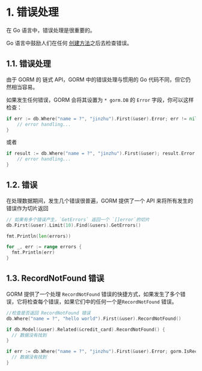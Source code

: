 # 1. 错误处理

在 Go 语言中，错误处理是很重要的。

Go 语言中鼓励人们在任何 [创建方法](https://github.com/jinzhu/gorm.io/blob/master/docs/method_chaining.html#Immediate-Methods)之后去检查错误。

## 1.1. 错误处理

由于 GORM 的 链式 API，GORM 中的错误处理与惯用的 Go 代码不同，但它仍然相当容易。

如果发生任何错误，GORM 会将其设置为 `* gorm.DB` 的 `Error` 字段，你可以这样检查：

```go
if err := db.Where("name = ?", "jinzhu").First(&user).Error; err != nil {
    // error handling...
}
```

或者

```go
if result := db.Where("name = ?", "jinzhu").First(&user); result.Error != nil {
    // error handling...
}
```

## 1.2. 错误

在处理数据期间，发生几个错误很普遍，GORM 提供了一个 API 来将所有发生的错误作为切片返回

```go
// 如果有多个错误产生，`GetErrors` 返回一个 `[]error`的切片
db.First(&user).Limit(10).Find(&users).GetErrors()

fmt.Println(len(errors))

for _, err := range errors {
  fmt.Println(err)
}
```

## 1.3. RecordNotFound 错误

GORM 提供了一个处理 `RecordNotFound` 错误的快捷方式，如果发生了多个错误，它将检查每个错误，如果它们中的任何一个是`RecordNotFound` 错误。

```go
//检查是否返回 RecordNotFound 错误
db.Where("name = ?", "hello world").First(&user).RecordNotFound()

if db.Model(&user).Related(&credit_card).RecordNotFound() {
  // 数据没有找到
}

if err := db.Where("name = ?", "jinzhu").First(&user).Error; gorm.IsRecordNotFoundError(err) {
  // 数据没有找到
}
```